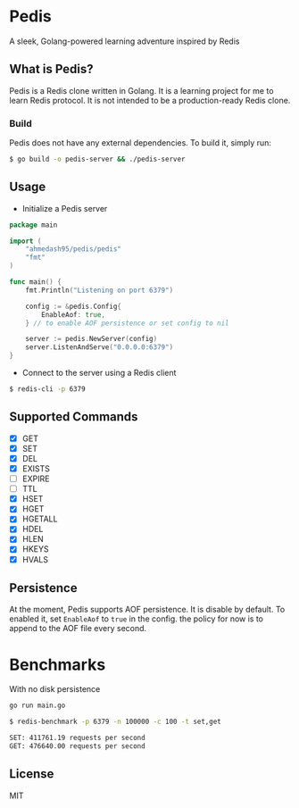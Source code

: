 # Pedis

A sleek, Golang-powered learning adventure inspired by Redis

## What is Pedis?

Pedis is a Redis clone written in Golang. It is a learning project for me to learn Redis protocol. It is not intended to be a production-ready Redis clone.


### Build

Pedis does not have any external dependencies. To build it, simply run:

```bash
$ go build -o pedis-server && ./pedis-server
```

## Usage

- Initialize a Pedis server

```go
package main

import (
	"ahmedash95/pedis/pedis"
	"fmt"
)

func main() {
	fmt.Println("Listening on port 6379")

	config := &pedis.Config{
		EnableAof: true,
	} // to enable AOF persistence or set config to nil

	server := pedis.NewServer(config)
	server.ListenAndServe("0.0.0.0:6379")
}
```

- Connect to the server using a Redis client

```bash
$ redis-cli -p 6379
```

## Supported Commands

- [x] GET
- [x] SET
- [x] DEL
- [x] EXISTS
- [ ] EXPIRE
- [ ] TTL
- [x] HSET
- [x] HGET
- [x] HGETALL
- [x] HDEL
- [x] HLEN
- [x] HKEYS
- [x] HVALS

## Persistence
At the moment, Pedis supports AOF persistence. It is disable by default. To enabled it, set `EnableAof` to `true`
in the config. the policy for now is to append to the AOF file every second.

# Benchmarks

With no disk persistence

```bash
go run main.go
```

```bash
$ redis-benchmark -p 6379 -n 100000 -c 100 -t set,get

SET: 411761.19 requests per second
GET: 476640.00 requests per second
```

## License
MIT
